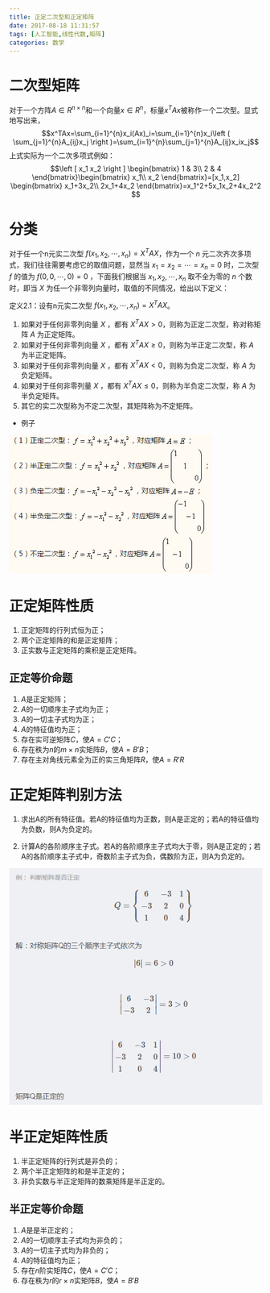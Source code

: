 ```yaml
---
title: 正定二次型和正定矩阵
date: 2017-08-18 11:31:57
tags: [人工智能,线性代数,矩阵]
categories: 数学
---
```


# 二次型矩阵
对于一个方阵$A∈ R^{n×n}$和一个向量$x∈ R^n$，标量$x^TAx$被称作一个二次型。显式地写出来，
$$x^TAx=\sum_{i=1}^{n}x_i(Ax)_i=\sum_{i=1}^{n}x_i\left ( \sum_{j=1}^{n}A_{ij}x_j \right )=\sum_{i=1}^{n}\sum_{j=1}^{n}A_{ij}x_ix_j$$
上式实际为一个二次多项式例如：
$$\left [ x_1 x_2 \right ]
\begin{bmatrix}
1 & 3\\
2 & 4
\end{bmatrix}\begin{bmatrix}
x_1\\
x_2
\end{bmatrix}=[x_1,x_2]
\begin{bmatrix}
x_1+3x_2\\
2x_1+4x_2
\end{bmatrix}=x_1^2+5x_1x_2+4x_2^2
$$

<!--more-->

# 分类

对于任一个n元实二次型 $f(x_1,x_2,\cdots ,x_n)=X^TAX$，作为一个 $n$ 元二次齐次多项式，我们往往需要考虑它的取值问题，显然当 $x_1=x_2=\cdots=x_n=0$ 时，二次型 $f$ 的值为 $f(0,0,\cdots,0)=0$ ，下面我们根据当 $x_1,x_2,\cdots,x_n$ 取不全为零的 $n$ 个数时，即当 $X$ 为任一个非零列向量时，取值的不同情况，给出以下定义：

定义2.1：设有n元实二次型 $f(x_1,x_2,\cdots ,x_n)=X^TAX$。
 1. 如果对于任何非零列向量 $X$ ，都有 $X^TAX>0$，则称为正定二次型，称对称矩阵 $A$ 为正定矩阵。
 2. 如果对于任何非零列向量 $X$ ，都有 $X^TAX\geqslant 0$，则称为半正定二次型，称 $A$ 为半正定矩阵。
 3. 如果对于任何非零列向量 $X$ ，都有 $X^TAX<0$，则称为负定二次型，称 $A$ 为负定矩阵。
 4. 如果对于任何非零列量 $X$ ，都有 $X^TAX\leqslant  0$，则称为半负定二次型，称 $A$ 为半负定矩阵。
 5. 其它的实二次型称为不定二次型，其矩阵称为不定矩阵。

- 例子

![](正定二次型和正定矩阵/正定二次型和正定矩阵-57d8d59d.png)

# 正定矩阵性质
1. 正定矩阵的行列式恒为正；
1. 两个正定矩阵的和是正定矩阵；
1. 正实数与正定矩阵的乘积是正定矩阵。
## 正定等价命题
1. $A$是正定矩阵；
1. $A$的一切顺序主子式均为正；
1. $A$的一切主子式均为正；
1. $A$的特征值均为正；
1. 存在实可逆矩阵$C$，使$A=C'C$；
1. 存在秩为$n$的$m×n$实矩阵$B$，使$A=B'B$；
1. 存在主对角线元素全为正的实三角矩阵$R$，使$A=R'R$

# 正定矩阵判别方法
1. 求出A的所有特征值。若A的特征值均为正数，则A是正定的；若A的特征值均为负数，则A为负定的。

1. 计算A的各阶顺序主子式。若A的各阶顺序主子式均大于零，则A是正定的；若A的各阶顺序主子式中，奇数阶主子式为负，偶数阶为正，则A为负定的。

![](正定二次型和正定矩阵/正定二次型和正定矩阵-b6250792.png)

# 半正定矩阵性质
1. 半正定矩阵的行列式是非负的；
1. 两个半正定矩阵的和是半正定的；
1. 非负实数与半正定矩阵的数乘矩阵是半正定的。
## 半正定等价命题
1. $A$是是半正定的；
1. $A$的一切顺序主子式均为非负的；
1. $A$的一切主子式均为非负的；
1. $A$的特征值均为正；
1. 存在$n$阶实矩阵$C$，使$A=C'C$；
1. 存在秩为$r$的$r×n$实矩阵$B$，使$A=B'B$
